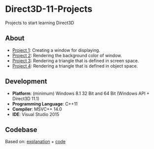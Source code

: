 # Direct3D-11-Projects
Projects to start learning Direct3D

## About
* [Project 1](https://github.com/matt77hias/Direct3D-11-Projects/tree/master/Direct3D%2011/Project%201): Creating a window for displaying.
* [Project 2](https://github.com/matt77hias/Direct3D-11-Projects/tree/master/Direct3D%2011/Project%202): Rendering the background color of window.
* [Project 3](https://github.com/matt77hias/Direct3D-11-Projects/tree/master/Direct3D%2011/Project%203): Rendering a triangle that is defined in screen space.
* [Project 4](https://github.com/matt77hias/Direct3D-11-Projects/tree/master/Direct3D%2011/Project%204): Rendering a triangle that is defined in object space.

## Development
* **Platform**: (minimum) Windows 8.1 32 Bit and 64 Bit (Windows API + Direct3D 11.1)
* **Programming Language**: C++11
* **Compiler**: MSVC++ 14.0
* **IDE**: Visual Studio 2015

## Codebase
Based on:
[explanation](https://code.msdn.microsoft.com/windowsdesktop/Direct3D-Tutorial-Win32-829979ef) + [code](https://github.com/walbourn/directx-sdk-samples/tree/master/Direct3D11Tutorials)
